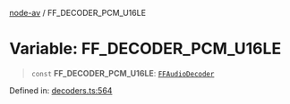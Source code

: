 [node-av](../globals.md) / FF\_DECODER\_PCM\_U16LE

# Variable: FF\_DECODER\_PCM\_U16LE

> `const` **FF\_DECODER\_PCM\_U16LE**: [`FFAudioDecoder`](../type-aliases/FFAudioDecoder.md)

Defined in: [decoders.ts:564](https://github.com/seydx/av/blob/f8631fc881b394300b1479f511d55cf1c370a87f/src/constants/decoders.ts#L564)
